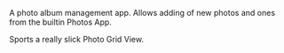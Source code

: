 A photo album management app. Allows adding of new photos and ones from the
builtin Photos App. 

Sports a really slick Photo Grid View.
